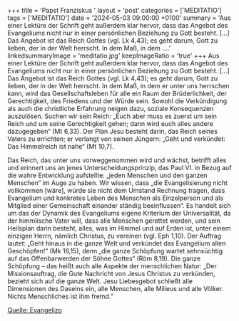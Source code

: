 +++
title = 'Papst Franziskus '
layout = 'post'
categories = ['MEDITATIO']
tags = ['MEDITATIO']
date = '2024-05-03 09:00:00 +0100'
summary = 'Aus einer Lektüre der Schrift geht außerdem klar hervor, dass das Angebot des Evangeliums nicht nur in einer persönlichen Beziehung zu Gott besteht. [...] Das Angebot ist das Reich Gottes (vgl. Lk 4,43); es geht darum, Gott zu lieben, der in der Welt herrscht. In dem Maß, in dem ....'
linkedsummaryImage = 'meditatio.jpg'
keepImageRatio = 'true'
+++
Aus einer Lektüre der Schrift geht außerdem klar hervor, dass das Angebot des Evangeliums nicht nur in einer persönlichen Beziehung zu Gott besteht. [...] Das Angebot ist das Reich Gottes (vgl. Lk 4,43); es geht darum, Gott zu lieben, der in der Welt herrscht. In dem Maß, in dem er unter uns herrschen kann, wird das Gesellschaftsleben für alle ein Raum der Brüderlichkeit, der Gerechtigkeit, des Friedens und der Würde sein.<!--more--> Sowohl die Verkündigung als auch die christliche Erfahrung neigen dazu, soziale Konsequenzen auszulösen. Suchen wir sein Reich: „Euch aber muss es zuerst um sein Reich und um seine Gerechtigkeit gehen; dann wird euch alles andere dazugegeben“ (Mt 6,33). Der Plan Jesu besteht darin, das Reich seines Vaters zu errichten; er verlangt von seinen Jüngern: „Geht und verkündet: Das Himmelreich ist nahe“ (Mt 10,7).
 
Das Reich, das unter uns vorweggenommen wird und wächst, betrifft alles und erinnert uns an jenes Unterscheidungsprinzip, das Paul VI. in Bezug auf die wahre Entwicklung aufstellte: „jeden Menschen und den ganzen Menschen“ im Auge zu haben. Wir wissen, dass „die Evangelisierung nicht vollkommen [wäre], würde sie nicht dem Umstand Rechnung tragen, dass Evangelium und konkretes Leben des Menschen als Einzelperson und als Mitglied einer Gemeinschaft einander ständig beeinflussen“. Es handelt sich um das der Dynamik des Evangeliums eigene Kriterium der Universalität, da der himmlische Vater will, dass alle Menschen gerettet werden, und sein Heilsplan darin besteht, alles, was im Himmel und auf Erden ist, unter einem einzigen Herrn, nämlich Christus, zu vereinen (vgl. Eph 1,10). Der Auftrag lautet: „Geht hinaus in die ganze Welt und verkündet das Evangelium allen Geschöpfen!“ (Mk 16,15), denn „die ganze Schöpfung wartet sehnsüchtig auf das Offenbarwerden der Söhne Gottes“ (Röm 8,19). Die ganze Schöpfung – das heißt auch alle Aspekte der menschlichen Natur: „Der Missionsauftrag, die Gute Nachricht von Jesus Christus zu verkünden, bezieht sich auf die ganze Welt. Jesu Liebesgebot schließt alle Dimensionen des Daseins ein, alle Menschen, alle Milieus und alle Völker. Nichts Menschliches ist ihm fremd.”


[Quelle: Evangelizo](https://evangeliumtagfuertag.org/DE/gospel)
